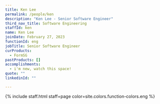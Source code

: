 ```yaml
---
title: Ken Lee
permalink: /people/ken
description: "Ken Lee - Senior Software Engineer"
third_nav_title: Software Engineering
staffId: ken
name: Ken Lee
joinDate: February 27, 2023
functionId: eng
jobTitle: Senior Software Engineer
curProducts:
  - FormSG
pastProducts: []
accomplishments:
  - i'm new, watch this space!
quote: ""
linkedinId: ""

---
```


{% include staff.html staff=page color=site.colors.function-colors.eng %}

